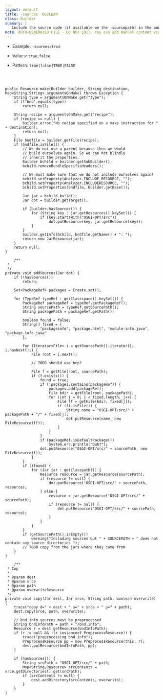 ```yaml
---
layout: default
title: -sources  BOOLEAN
class: Builder
summary: |
   Include the source code (if available on the -sourcepath) in the bundle at OSGI-OPT/src
note: AUTO-GENERATED FILE - DO NOT EDIT. You can add manual content via same filename in ext folder. 
---
```


- Example: `-sources=true`

- Values: `true,false`

- Pattern: `true|false|TRUE|FALSE`

<!-- Manual content from: ext/sources.md --><br /><br />

	public Resource make(Builder builder, String destination, Map<String,String> argumentsOnMake) throws Exception {
		String type = argumentsOnMake.get("type");
		if (!"bnd".equals(type))
			return null;

		String recipe = argumentsOnMake.get("recipe");
		if (recipe == null) {
			builder.error("No recipe specified on a make instruction for " + destination);
			return null;
		}
		File bndfile = builder.getFile(recipe);
		if (bndfile.isFile()) {
			// We do not use a parent because then we would
			// build ourselves again. So we can not blindly
			// inherit the properties.
			Builder bchild = builder.getSubBuilder();
			bchild.removeBundleSpecificHeaders();

			// We must make sure that we do not include ourselves again!
			bchild.setProperty(Analyzer.INCLUDE_RESOURCE, "");
			bchild.setProperty(Analyzer.INCLUDERESOURCE, "");
			bchild.setProperties(bndfile, builder.getBase());

			Jar jar = bchild.build();
			Jar dot = builder.getTarget();

			if (builder.hasSources()) {
				for (String key : jar.getResources().keySet()) {
					if (key.startsWith("OSGI-OPT/src"))
						dot.putResource(key, jar.getResource(key));
				}
			}
			builder.getInfo(bchild, bndfile.getName() + ": ");
			return new JarResource(jar);
		}
		return null;
	}

		/**
     *
     */
	private void addSources(Jar dot) {
		if (!hasSources())
			return;

		Set<PackageRef> packages = Create.set();

		for (TypeRef typeRef : getClassspace().keySet()) {
			PackageRef packageRef = typeRef.getPackageRef();
			String sourcePath = typeRef.getSourcePath();
			String packagePath = packageRef.getPath();

			boolean found = false;
			String[] fixed = {
					"packageinfo", "package.html", "module-info.java", "package-info.java"
			};

			for (Iterator<File> i = getSourcePath().iterator(); i.hasNext();) {
				File root = i.next();

				// TODO should use bcp?

				File f = getFile(root, sourcePath);
				if (f.exists()) {
					found = true;
					if (!packages.contains(packageRef)) {
						packages.add(packageRef);
						File bdir = getFile(root, packagePath);
						for (int j = 0; j < fixed.length; j++) {
							File ff = getFile(bdir, fixed[j]);
							if (ff.isFile()) {
								String name = "OSGI-OPT/src/" + packagePath + "/" + fixed[j];
								dot.putResource(name, new FileResource(ff));
							}
						}
					}
					if (packageRef.isDefaultPackage())
						System.err.println("Duh?");
					dot.putResource("OSGI-OPT/src/" + sourcePath, new FileResource(f));
				}
			}
			if (!found) {
				for (Jar jar : getClasspath()) {
					Resource resource = jar.getResource(sourcePath);
					if (resource != null) {
						dot.putResource("OSGI-OPT/src/" + sourcePath, resource);
					} else {
						resource = jar.getResource("OSGI-OPT/src/" + sourcePath);
						if (resource != null) {
							dot.putResource("OSGI-OPT/src/" + sourcePath, resource);
						}
					}
				}
			}
			if (getSourcePath().isEmpty())
				warning("Including sources but " + SOURCEPATH + " does not contain any source directories ");
			// TODO copy from the jars where they came from
		}
	}
	
		/**
	 * Cop
	 *
	 * @param dest
	 * @param srce
	 * @param path
	 * @param overwriteResource
	 */
	private void copy(Jar dest, Jar srce, String path, boolean overwrite) {
		trace("copy d=" + dest + " s=" + srce + " p=" + path);
		dest.copy(srce, path, overwrite);

		// bnd.info sources must be preprocessed
		String bndInfoPath = path + "/bnd.info";
		Resource r = dest.getResource(bndInfoPath);
		if (r != null && !(r instanceof PreprocessResource)) {
			trace("preprocessing bnd.info");
			PreprocessResource pp = new PreprocessResource(this, r);
			dest.putResource(bndInfoPath, pp);
		}

		if (hasSources()) {
			String srcPath = "OSGI-OPT/src/" + path;
			Map<String,Resource> srcContents = srce.getDirectories().get(srcPath);
			if (srcContents != null) {
				dest.addDirectory(srcContents, overwrite);
			}
		}
	}

	
